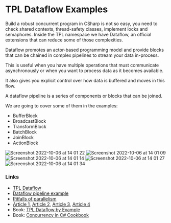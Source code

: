 # TPL Dataflow Examples

Build a robust concurrent program in CSharp is not so easy, you need to check shared contexts, 
thread-safety classes, implement locks and semaphores.
Inside the TPL namespace we have Dataflow, an official extensions that can reduce some of those 
complexities. 

Dataflow promotes an actor-based programming model and provide blocks that can be chained in complex 
pipelines to stream your data in-process.

This is useful when you have multiple operations that must communicate asynchronously 
or when you want to process data as it becomes available.

It also gives you explicit control over how data is buffered and moves in this flow.

A dataflow pipeline is a series of components or blocks that can be joined.

We are going to cover some of them in the examples:
- BufferBlock
- BroadcastBlock
- TransformBlock
- BatchBlock
- JoinBlock
- ActionBlock

![Screenshot 2022-10-06 at 14 01 22](https://user-images.githubusercontent.com/86239515/194307632-1eb81779-7593-46b5-a873-1d225db5a11d.png)
![Screenshot 2022-10-06 at 14 01 09](https://user-images.githubusercontent.com/86239515/194307662-6eb8d4a7-c950-4d7a-aa93-8342fa87d111.png)
![Screenshot 2022-10-06 at 14 01 14](https://user-images.githubusercontent.com/86239515/194307647-86e68d8f-ddc8-4b38-87f4-062355a699e8.png)
![Screenshot 2022-10-06 at 14 01 27](https://user-images.githubusercontent.com/86239515/194307593-08ed96f4-7fe5-4211-8ea8-9f423ae2d3f5.png)
![Screenshot 2022-10-06 at 14 01 34](https://user-images.githubusercontent.com/86239515/194307575-35903ee4-28b3-4875-9db0-865984842933.png)

### Links
- [TPL Dataflow](https://learn.microsoft.com/en-us/dotnet/standard/parallel-programming/dataflow-task-parallel-library)
- [Dataflow pipeline example](https://learn.microsoft.com/en-us/dotnet/standard/parallel-programming/walkthrough-creating-a-dataflow-pipeline?source=recommendations)
- [Pitfalls of parallelism](https://learn.microsoft.com/en-us/dotnet/standard/parallel-programming/potential-pitfalls-in-data-and-task-parallelism)
- [Article 1](https://michaelscodingspot.com/pipeline-pattern-tpl-dataflow), 
  [Article 2](https://hamidmosalla.com/2018/08/04/what-is-tpl-dataflow-in-net-and-when-should-we-use-it),
  [Article 3](https://jack-vanlightly.com/blog/2018/4/18/processing-pipelines-series-tpl-dataflow),
  [Article 4](https://blog.wedport.co.uk/2020/06/22/data-processing-pipelines-with-tpl-dataflow-in-c-net-core)
- Book: [TPL Dataflow by Example](https://www.amazon.com/TPL-Dataflow-Example-Reactive-Programming/dp/1499149352)
- Book: [Concurrency in C# Cookbook](https://www.amazon.com/Concurrency-Cookbook-Asynchronous-Multithreaded-Programming/dp/149205450X)
